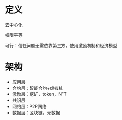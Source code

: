 # 定义

去中心化

权限平等

可行：信任问题无需依靠第三方，使用激励机制和经济模型

# 架构

- 应用层
- 合约层：智能合约+虚拟机
- 激励层：挖矿，token，NFT
- 共识层
- 网络层：P2P网络
- 数据层：区块链，元数据



